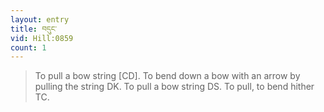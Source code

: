 ```yaml
---
layout: entry
title: བདུང་
vid: Hill:0859
count: 1
---
```

> To pull a bow string [CD]\. To bend down a bow with an arrow by pulling the string DK\. To pull a bow string DS\. To pull, to bend hither TC\.


